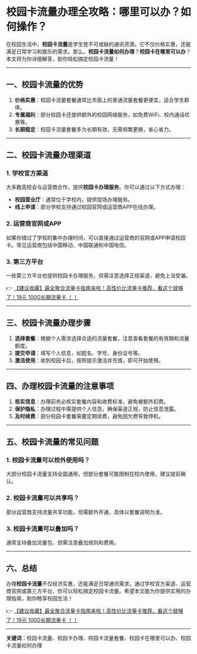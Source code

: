 # 校园卡流量办理全攻略：哪里可以办？如何操作？

在校园生活中，**校园卡流量**是学生党不可或缺的通讯资源。它不仅价格实惠，还能满足日常学习和娱乐的需求。那么，**校园卡流量如何办理**？**校园卡在哪里可以办**？本文将为你详细解答，助你轻松搞定校园卡流量！

---

## 一、校园卡流量的优势

1. **价格实惠**：校园卡流量套餐通常比市面上的普通流量套餐更便宜，适合学生群体。
2. **专属福利**：部分校园卡还提供额外的校园网络服务，如免费WiFi、校内通话优惠等。
3. **长期稳定**：校园卡流量套餐多为长期有效，无需频繁更换，省心省力。

---

## 二、校园卡流量办理渠道

### 1. **学校官方渠道**
大多数高校会与运营商合作，提供**校园卡办理服务**。你可以通过以下方式办理：
- **校园营业厅**：通常位于学校内，提供现场办理服务。
- **线上申请**：部分学校支持通过校园官网或运营商APP在线办理。

### 2. **运营商官网或APP**
如果你错过了学校的集中办理时间，可以直接通过运营商的官网或APP申请校园卡。常见运营商包括中国移动、中国联通和中国电信。

### 3. **第三方平台**
一些第三方平台也提供校园卡办理服务，但需注意选择正规渠道，避免上当受骗。

👉 [【建议收藏】最全聚合流量卡指南来啦！高性价比流量卡推荐，看这个就够了！19元 100G长期流量卡 ！！](https://bit.ly/Liuliangka)

---

## 三、校园卡流量办理步骤

1. **选择套餐**：根据个人需求选择合适的流量套餐，注意查看套餐的有效期和流量额度。
2. **提交申请**：填写个人信息，如姓名、学号、身份证号等。
3. **激活使用**：收到校园卡后，按照提示激活并充值，即可开始使用。

---

## 四、办理校园卡流量的注意事项

1. **核实信息**：办理前务必核实套餐内容和收费标准，避免被额外扣费。
2. **保护隐私**：办理过程中需提供个人信息，确保渠道正规，防止信息泄露。
3. **及时续费**：部分校园卡套餐需要定期续费，避免因欠费导致停机。

---

## 五、校园卡流量的常见问题

### 1. **校园卡流量可以校外使用吗？**
大部分校园卡流量支持全国通用，但部分套餐可能限制在校内使用，建议提前确认。

### 2. **校园卡流量可以共享吗？**
部分运营商支持流量共享功能，但需额外开通，具体以套餐说明为准。

### 3. **校园卡流量可以叠加吗？**
通常支持叠加流量包，但需注意叠加规则和费用。

---

## 六、总结

办理**校园卡流量**不仅经济实惠，还能满足日常通讯需求。通过学校官方渠道、运营商官网或第三方平台，你可以轻松搞定校园卡流量。希望本文能为你提供实用的办理指南，助你畅享校园生活！

👉 [【建议收藏】最全聚合流量卡指南来啦！高性价比流量卡推荐，看这个就够了！19元 100G长期流量卡 ！！](https://bit.ly/Liuliangka)

---

**关键词**：校园卡流量、校园卡办理、校园卡流量套餐、校园卡在哪里可以办、校园卡流量如何办理